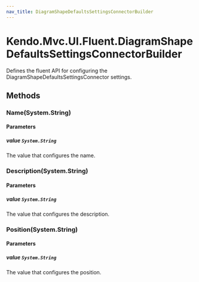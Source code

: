 ```yaml
---
nav_title: DiagramShapeDefaultsSettingsConnectorBuilder
---
```


# Kendo.Mvc.UI.Fluent.DiagramShapeDefaultsSettingsConnectorBuilder
Defines the fluent API for configuring the DiagramShapeDefaultsSettingsConnector settings.




## Methods


### Name(System.String)



#### Parameters

##### value `System.String`
The value that configures the name.





### Description(System.String)



#### Parameters

##### value `System.String`
The value that configures the description.





### Position(System.String)



#### Parameters

##### value `System.String`
The value that configures the position.






